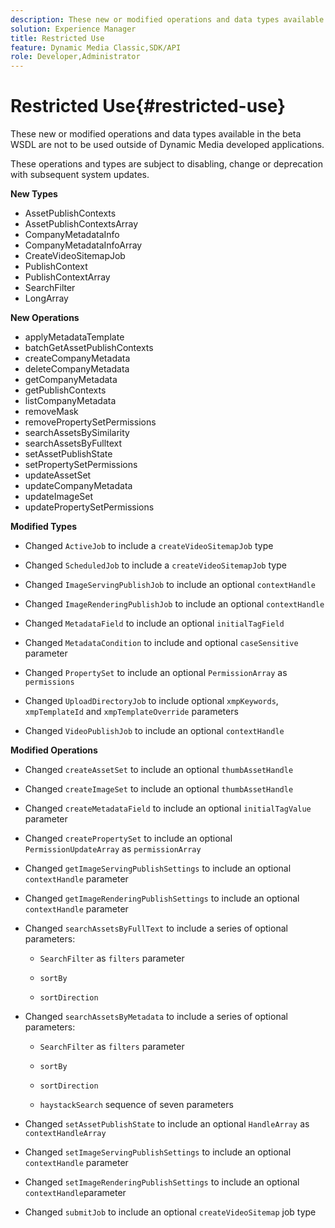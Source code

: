 ```yaml
---
description: These new or modified operations and data types available in the beta WSDL are not to be used outside of Dynamic Media developed applications.
solution: Experience Manager
title: Restricted Use
feature: Dynamic Media Classic,SDK/API
role: Developer,Administrator
---
```


# Restricted Use{#restricted-use}

These new or modified operations and data types available in the beta WSDL are not to be used outside of Dynamic Media developed applications.

These operations and types are subject to disabling, change or deprecation with subsequent system updates.

**New Types**

* AssetPublishContexts 
* AssetPublishContextsArray 
* CompanyMetadataInfo 
* CompanyMetadataInfoArray 
* CreateVideoSitemapJob 
* PublishContext 
* PublishContextArray 
* SearchFilter 
* LongArray

**New Operations**

* applyMetadataTemplate 
* batchGetAssetPublishContexts 
* createCompanyMetadata 
* deleteCompanyMetadata 
* getCompanyMetadata 
* getPublishContexts 
* listCompanyMetadata 
* removeMask 
* removePropertySetPermissions 
* searchAssetsBySimilarity 
* searchAssetsByFulltext 
* setAssetPublishState 
* setPropertySetPermissions 
* updateAssetSet 
* updateCompanyMetadata 
* updateImageSet 
* updatePropertySetPermissions

**Modified Types**

* Changed `ActiveJob` to include a `createVideoSitemapJob` type 

* Changed `ScheduledJob` to include a `createVideoSitemapJob` type 

* Changed `ImageServingPublishJob` to include an optional `contextHandle`

* Changed `ImageRenderingPublishJob` to include an optional `contextHandle`

* Changed `MetadataField` to include an optional `initialTagField`

* Changed `MetadataCondition` to include and optional `caseSensitive` parameter 

* Changed `PropertySet` to include an optional `PermissionArray` as `permissions`

* Changed `UploadDirectoryJob` to include optional `xmpKeywords`, `xmpTemplateId` and `xmpTemplateOverride` parameters 

* Changed `VideoPublishJob` to include an optional `contextHandle`

**Modified Operations**

* Changed `createAssetSet` to include an optional `thumbAssetHandle`

* Changed `createImageSet` to include an optional `thumbAssetHandle`

* Changed `createMetadataField` to include an optional `initialTagValue` parameter 

* Changed `createPropertySet` to include an optional `PermissionUpdateArray` as `permissionArray`

* Changed `getImageServingPublishSettings` to include an optional `contextHandle` parameter 

* Changed `getImageRenderingPublishSettings` to include an optional `contextHandle` parameter 

* Changed `searchAssetsByFullText` to include a series of optional parameters:

    * `SearchFilter` as `filters` parameter 
    
    * `sortBy`
    * `sortDirection`

* Changed `searchAssetsByMetadata` to include a series of optional parameters:

    * `SearchFilter` as `filters` parameter 
    
    * `sortBy`
    * `sortDirection`
    * `haystackSearch` sequence of seven parameters

* Changed `setAssetPublishState` to include an optional `HandleArray` as `contextHandleArray`

* Changed `setImageServingPublishSettings` to include an optional `contextHandle` parameter 

* Changed `setImageRenderingPublishSettings` to include an optional `contextHandle`parameter 

* Changed `submitJob` to include an optional `createVideoSitemap` job type

